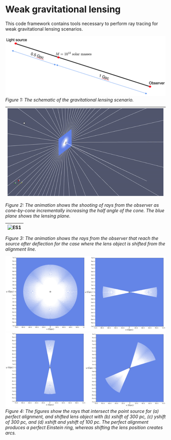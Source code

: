 # Weak gravitational lensing
This code framework contains tools necessary to perform ray tracing for 
weak gravitational lensing scenarios.

![ES1](Images/WL_Schematic.png)  
*Figure 1: The schematic of the gravitational lensing scenario.*

| ![ES1](Movies/EinsteinRingAll.gif) |
|:--:|
*Figure 2: The animation shows the shooting of rays from the observer as cone-by-cone incrementally increasing the half angle of the cone. The blue plane shows the lensing plane.*

| ![ES1](Final_polyrayvec.gif) |
|:--:|
*Figure 3: The animation shows the rays from the observer that reach the source after deflection for the case where the lens object is shifted from the alignment line.*


![ES1](Images/ES1.png)    
![ES2](Images/ES2.png)  
*Figure 4: The figures show the rays that intersect the point source for (a) perfect alignment, and shifted lens object with (b) xshift of 300 pc,
(c) yshift of 300 pc, and (d) xshift and yshift of 100 pc. The perfect alignment produces a perfect Einstein ring, whereas shifting the lens position
 creates arcs.*  


